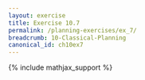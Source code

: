 ```yaml
---
layout: exercise
title: Exercise 10.7
permalink: /planning-exercises/ex_7/
breadcrumb: 10-Classical-Planning
canonical_id: ch10ex7
---
```


{% include mathjax_support %}
